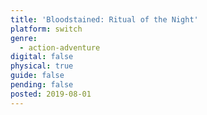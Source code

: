 ```yaml
---
title: 'Bloodstained: Ritual of the Night'
platform: switch
genre:
  - action-adventure
digital: false
physical: true
guide: false
pending: false
posted: 2019-08-01
---
```

